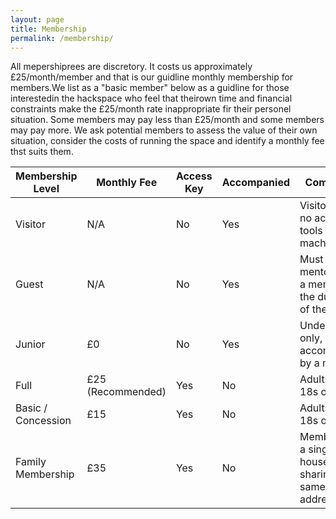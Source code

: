 ```yaml
---
layout: page
title: Membership
permalink: /membership/
---
```



All mepershiprees are discretory. It costs us approximately £25/month/member and that is our guidline monthly membership for members.We list as a "basic member" below as a guidline for those interestedin the hackspace who feel that theirown time and financial constraints make the £25/month rate inappropriate fir their personel situation. Some members may pay less than £25/month and some members may pay more. We ask potential members to assess the value of their own situation, consider the costs of running the space and identify a monthly fee thst suits them.

| Membership Level | Monthly Fee | Access Key | Accompanied | Comments |
| --- | --- | --- | --- | --- |
| Visitor | N/A | No | Yes | Visitor only, no access to tools / machines |
| Guest | N/A | No | Yes | Must be mentored by a member for the duration of the visit |
| Junior | £0 | No | Yes | Under 18s only, must be accompanied by a member |
| Full | £25 (Recommended) | Yes | No | Adults (over 18s only) |
| Basic / Concession | £15 | Yes | No | Adults (over 18s only) |
| Family Membership | £35 | Yes | No | Members of a single household sharing the same address |
